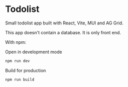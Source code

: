 # Todolist

Small todolist app built with React, Vite, MUI and AG Grid.

This app doesn't contain a database. It is only front end.

With npm:

Open in development mode
```bash
npm run dev
```

Build for production
```bash
npm run build
```